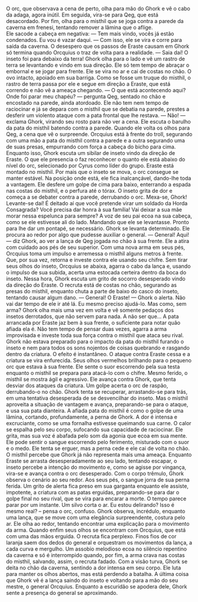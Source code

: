 O orc, que observava a cena de perto, olha para mão do Ghork e vê o cabo da adaga, agora inútil. Em seguida, vira-se para Qeg, que está desacordado. Por fim, olha para o misthil que se joga contra a parede da caverna em frenesi, tentando remover a lâmina que o aflige.  
Ele sacode a cabeça em negativa: 
— Tem mais vindo, vocês já estão condenados. Eu vou é vazar daqui.  — Com isso, ele se vira e corre para saída da caverna.
O desespero que os passos de Eraste causam em Ghork só termina quando Orcquius o traz de volta para a realidade.
— Saia daí! O inseto foi para debaixo da terra!
Ghork olha para o lado e vê um rastro de terra se levantando e vindo em sua direção. Ele só tem tempo de abraçar o embornal e se jogar para frente. Ele se vira no ar e cai de costas no chão. O ovo intacto, apoiado em sua barriga.
Como se fosse um truque do misthil, o rastro de terra passa por ele e segue em direção a Eraste, que está correndo e não vê a ameaça chegando.
— O que está acontecendo aqui? Onde foi parar meu chapéu? — pergunta Qeg, sentado no chão e encostado na parede, ainda atordoado. 
Ele não tem nem tempo de raciocinar e já se depara com o misthil que se debatia na parede, prestes a desferir um violento ataque com a pata frontal que lhe restava. 
— Não! — exclama Ghork, virando seu rosto para não ver a cena. 
Ele escuta o barulho da pata do misthil batendo contra a parede. Quando ele volta os olhos para Qeg, a cena que vê o surpreende. 
Orcquius está à frente do troll, segurando com uma mão a pata do misthil contra a parede e a outra segurando uma de suas presas, empurrando com força a cabeça do bicho para cima.
Enquanto isso, Ghork escuta um sibilar de inseto vindo da direção de Eraste. O que ele presencia o faz reconhecer o quanto ele está abaixo do nível do orc, selecionado por Cyrus como líder do grupo.
Eraste está montado no misthil. Por mais que o inseto se mova, o orc consegue se manter estável. Na posição onde está, ele fica inalcançável, dando-lhe toda a vantagem. Ele desfere um golpe de cima para baixo, enterrando a espada nas costas do misthil, e o perfura até o tórax. O inseto grita de dor e começa a se debater contra a parede, derrubando o orc.
Mexa-se, Ghork! Levante-se daí! É deitado aí que você pretende virar um soldado da Horda Consagrada? Você precisa dar honra à sua família! Vai deixar a sua mãe morar nessa espelunca para sempre? A voz de seu pai ecoa na sua cabeça, como se ele estivesse ali do lado. Mandando que ele se levantasse. Pronto para lhe dar um pontapé, se necessário.
Ghork se levanta determinado. Ele procura ao redor por algo que pudesse auxiliar o general.
— General! Aqui! — diz Ghork, ao ver a lança de Qeg jogada no chão à sua frente. Ele a atira com cuidado aos pés de seu superior. 
Com uma nova arma em seus pés, Orcquius toma um impulso e arremessa o misthil alguns metros à frente. Que, por sua vez, retorna e investe contra ele usando seu chifre.
Sem tirar seus olhos do inseto, Orcquius se abaixa, agarra o cabo da lança e, usando o impulso de sua subida, acerta uma estocada certeira dentro da boca do inseto.
Nessa hora, Ghork escuta um grito de socorro desesperado vindo da direção do Eraste.
O recruta está de costas no chão, segurando as presas do misthil, enquanto chuta a parte de baixo do casco do inseto, tentando causar algum dano.
— General! O Eraste! — Ghork o alerta.
Não vai dar tempo de ele ir até lá. Eu mesmo preciso ajudá-lo. Mas como, sem arma?
Ghork olha mais uma vez em volta e vê somente pedaços dos insetos derrotados, que não servem para nada. 
A não ser que... 
A pata arrancada por Eraste jaz bem à sua frente, o suficiente para notar quão afiada ela é. Não tem tempo de pensar duas vezes, agarra a arma improvisada e investe toda sua força contra o misthil que ataca seu rival.
Ghork não estava preparado para o impacto da pata do misthil furando o inseto e nem para todos os sons nojentos de coisas quebrando e rasgando dentro da criatura. O efeito é instantâneo. O ataque contra Eraste cessa e a criatura se vira enfurecida. Seus olhos vermelhos brilhando para o pequeno orc que estava à sua frente. Ele sente o suor escorrendo pela sua testa enquanto o misthil se prepara para atacá-lo com o chifre.
Mesmo ferido, o misthil se mostra ágil e agressivo. Ele avança contra Ghork, que tenta desviar dos ataques da criatura. Um golpe acerta o orc de raspão, derrubando-o no chão. Ghork tenta se recuperar, arrastando-se para trás, em uma tentativa desesperada de se desvencilhar do inseto. Mas o misthil aproveita a situação de vantagem e avança, preparando-se para o ataque, e usa sua pata dianteira.
A afiada pata do misthil é como o golpe de uma lâmina, cortando, profundamente, a perna de Ghork. A dor é intensa e excruciante, como se uma fornalha estivesse queimando sua carne. O calor se espalha pelo seu corpo, sufocando sua capacidade de raciocinar. Ele grita, mas sua voz é abafada pelo som da agonia que ecoa em sua mente. Ele pode sentir o sangue escorrendo pelo ferimento, misturado com o suor e o medo. Ele tenta se erguer, mas a perna cede e ele cai de volta no chão. 
O misthil percebe que Ghork já não representa mais uma ameaça. Enquanto Eraste se arrasta desesperadamente ao seu lado, tentando escapar, o inseto percebe a intenção do movimento e, como se agisse por vingança, vira-se e avança contra o orc desesperado.
Com o corpo trêmulo, Ghork observa o cenário ao seu redor. Aos seus pés, o sangue jorra de sua perna ferida. Um grito de alerta fica preso em sua garganta enquanto ele assiste, impotente, a criatura com as patas erguidas, preparando-se para dar o golpe final no seu rival, que se vira para encarar a morte.
O tempo parece parar por um instante.
Um silvo corta o ar. 
Eu estou delirando? Isso é mesmo real? – pensa o orc, confuso.
Ghork observa, incrédulo, enquanto uma lança, que se move com uma elegância surpreendente, costura pelo ar. Ele olha ao redor, tentando encontrar uma explicação para o movimento da arma. Quando enfim seus olhos se encontram
com Orcquius, que está com uma das mãos erguida. O recruta fica perplexo.
Finos fios de cor laranja saem dos dedos do general e orquestram os movimentos da lança, a cada curva e mergulho. Um assobio melodioso ecoa no silêncio repentino da caverna e só é interrompido quando, por fim, a arma crava nas costas do misthil, salvando, assim, o recruta fadado.
Com a visão turva, Ghork se deita no chão da caverna, sentindo a dor intensa em seu corpo. Ele luta para manter os olhos abertos, mas está perdendo a batalha. A última coisa que Ghork vê é a lança saindo do inseto e voltando para a mão do seu mestre, o general Orcquius. Enquanto a escuridão se apodera dele, Ghork sente a presença do general se aproximando.